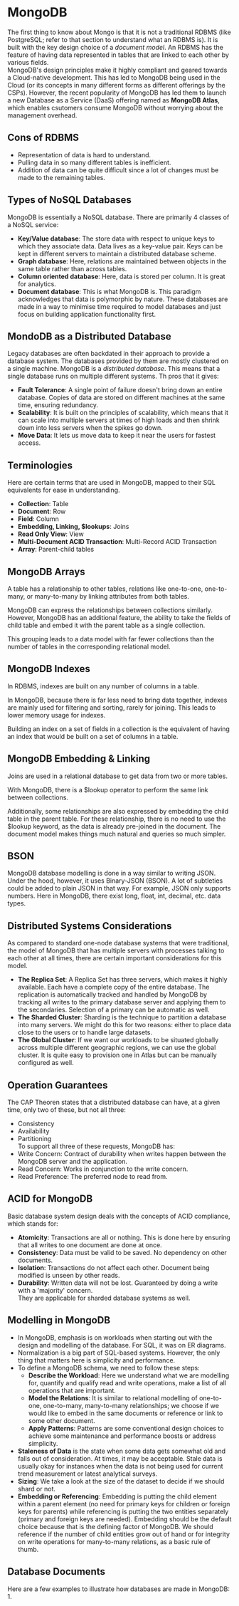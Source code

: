 # MongoDB

The first thing to know about Mongo is that it is not a traditional RDBMS (like PostgreSQL; refer to that section to understand what an RDBMS is). It is built with the key design choice of a *document model*. An RDBMS has the feature of having data represented in tables that are linked to each other by various fields.  <br />
MongoDB's design principles make it highly compliant and geared towards a Cloud-native development. This has led to MongoDB being used in the Cloud (or its concepts in many different forms as different offerings by the CSPs). However, the recent popularity of MongoDB has led them to launch a new Database as a Service (DaaS) offering named as **MongoDB Atlas**, which enables csutomers consume MongoDB without worrying about the management overhead.


## Cons of RDBMS

- Representation of data is hard to understand.
- Pulling data in so many different tables is inefficient.
- Addition of data can be quite difficult since a lot of changes must be made to the remaining tables.


## Types of NoSQL Databases

MongoDB is essentially a NoSQL database. There are primarily 4 classes of a NoSQL service:
- **Key/Value database**: The store data with respect to unique keys to which they associate data. Data lives as a key-value pair. Keys can be kept in different servers to maintain a distributed database scheme.
- **Graph database**: Here, relations are maintained between objects in the same table rather than across tables.
- **Column oriented database**: Here, data is stored per column. It is great for analytics.
- **Document database**: This is what MongoDB is. This paradigm acknowledges that data is polymorphic by nature. These databases are made in a way to minimise time required to model databases and just focus on building application functionality first.


## MondoDB as a Distributed Database

Legacy databases are often backdated in their approach to provide a database system. The databases provided by them are mostly clustered on a single machine. MongoDB is a *distributed database*. This means that a single database runs on multiple different systems. Th pros that it gives:
- **Fault Tolerance**: A single point of failure doesn't bring down an entire database. Copies of data are stored on different machines at the same time, ensuring redundancy.
- **Scalability**: It is built on the principles of scalability, which means that it can scale into multiple servers at times of high loads and then shrink down into less servers when the spikes go down.
- **Move Data**: It lets us move data to keep it near the users for fastest access.


## Terminologies

Here are certain terms that are used in MongoDB, mapped to their SQL equivalents for ease in understanding.
- **Collection**: Table
- **Document**: Row
- **Field**: Column
- **Embedding, Linking, $lookups**: Joins
- **Read Only View**: View
- **Multi-Document ACID Transaction**: Multi-Record ACID Transaction
- **Array**: Parent-child tables


## MongoDB Arrays

A table has a relationship to other tables, relations like one-to-one, one-to-many, or many-to-many by linking attributes from both tables.

MongoDB can express the relationships between collections similarly. However, MongoDB has an additional feature, the ability to take the fields of child table and embed it with the parent table as a single collection.

This grouping leads to a data model with far fewer collections than the number of tables in the corresponding relational model.


## MongoDB Indexes

In RDBMS, indexes are built on any number of columns in a table.

In MongoDB, because there is far less need to bring data together, indexes are mainly used for filtering and sorting, rarely for joining. This leads to lower memory usage for indexes.

Building an index on a set of fields in a collection is the equivalent of having an index that would be built on a set of columns in a table.


## MongoDB Embedding & Linking

Joins are used in a relational database to get data from two or more tables.

With MongoDB, there is a $lookup operator to perform the same link between collections.

Additionally, some relationships are also expressed by embedding the child table in the parent table. For these relationship, there is no need to use the $lookup keyword, as the data is already pre-joined in the document. The document model makes things much natural and queries so much simpler.


## BSON

MongoDB database modelling is done in a way similar to writing JSON. Under the hood, however, it uses Binary-JSON (BSON). A lot of subtleties could be added to plain JSON in that way. For example, JSON only supports numbers. Here in MongoDB, there exist long, float, int, decimal, etc. data types.


## Distributed Systems Considerations

As compared to standard one-node database systems that were traditional, the model of MongoDB that has multiple servers with processes talking to each other at all times, there are certain important considerations for this model.
- **The Replica Set**: A Replica Set has three servers, which makes it highly available. Each have a complete copy of the entire database. The replication is automatically tracked and handled by MongoDB by tracking all writes to the primary database server and applying them to the secondaries. Selection of a primary can be automatic as well.
- **The Sharded Cluster**: Sharding is the technique to partition a database into many servers. We might do this for two reasons: either to place data close to the users or to handle large datasets.
- **The Global Cluster**: If we want our workloads to be situated globally across multiple different geographic regions, we can use the global cluster. It is quite easy to provision one in Atlas but can be manually configured as well.


## Operation Guarantees

The CAP Theoren states that a distributed database can have, at a given time, only two of these, but not all three:
- Consistency
- Availability
- Partitioning <br />
To support all three of these requests, MongoDB has:
- Write Concern: Contract of durability when writes happen between the MongoDB server and the application.
- Read Concern: Works in conjunction to the write concern.
- Read Preference: The preferred node to read from.


## ACID for MongoDB

Basic database system design deals with the concepts of ACID compliance, which stands for:
- **Atomicity**: Transactions are all or nothing. This is done here by ensuring that all writes to one document are done at once.
- **Consistency**: Data must be valid to be saved. No dependency on other documents.
- **Isolation**: Transactions do not affect each other. Document being modified is unseen by other reads.
- **Durability**: Written data will not be lost. Guaranteed by doing a write with a 'majority' concern. <br />
They are applicable for sharded database systems as well.


## Modelling in MongoDB

- In MongoDB, emphasis is on workloads when starting out with the design and modelling of the database. For SQL, it was on ER diagrams.
- Normalization is a big part of SQL-based systems. However, the only thing that matters here is simplicity and performance.
- To define a MongoDB schema, we need to follow these steps:
    - **Describe the Workload**: Here we understand what we are modelling for, quantify and qualify read and write operations, make a list of all operations that are important.
    - **Model the Relations**: It is similar to relational modelling of one-to-one, one-to-many, many-to-many relationships; we choose if we would like to embed in the same documents or reference or link to some other document.
    - **Apply Patterns**: Patterns are some conventional design choices to achieve some maintenance and performance boosts or address simplicity.
- **Staleness of Data** is the state when some data gets somewhat old and falls out of consideration. At times, it may be acceptable. Stale data is usually okay for instances when the data is not being used for current trend measurement or latest analytical surveys.
- **Sizing**: We take a look at the size of the dataset to decide if we should shard or not.
- **Embedding or Referencing**: Embedding is putting the child element within a parent element (no need for primary keys for children or foreign keys for parents) while referencing is putting the two entities separately (primary and foreign keys are needed). Embedding should be the default choice because that is the defining factor of MongoDB. We should reference if the number of child entities grow out of hand or for integrity on write operations for many-to-many relations, as a basic rule of thumb.


## Database Documents

Here are a few examples to illustrate how databases are made in MongoDB:
1. 